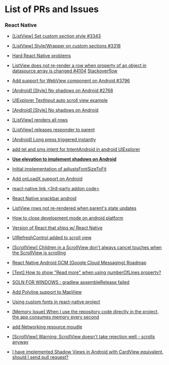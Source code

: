 # List of PRs and Issues

### React Native

- [[ListView] Set custom section style #3343](https://github.com/facebook/react-native/pull/3343)

- [[ListView] Style/Wrapper on custom sections #3318](https://github.com/facebook/react-native/issues/3318)

- [Hard React Native problems](https://github.com/brentvatne/hard-react-native-problems)

- [ListView does not re-render a row when property of an object in datasource array is changed #4104](https://github.com/facebook/react-native/issues/4104)
[Stackoverflow](http://stackoverflow.com/questions/33663461/react-native-listview-row-not-re-rendering-after-state-change/33663737#33663737)

- [Add support for WebView component on Android #3796](https://github.com/facebook/react-native/issues/3796)

- [[Android] [Style] No shadows on Android #2768](https://github.com/facebook/react-native/issues/2768)

- [UIExplorer TextInput auto scroll view example](https://github.com/facebook/react-native/issues/3309)

- [[Android] [Style] No shadows on Android ](https://github.com/facebook/react-native/issues/2768#issuecomment-157391712)

- [[ListView] renders all rows](https://github.com/facebook/react-native/issues/499)

- [[ListView] releases responder to parent](https://github.com/facebook/react-native/issues/1847)

- [[Android] Long press triggered instantly](https://github.com/facebook/react-native/issues/4088)

- [add tel and sms intent for IntentAndroid in android UIExplorer](https://github.com/facebook/react-native/pull/4250)

- **[Use elevation to implement shadows on Android](https://github.com/facebook/react-native/pull/4180)**

- [Initial implementation of adjustsFontSizeToFit](https://github.com/facebook/react-native/pull/4026)

- [Add onLoadX support on Android](https://github.com/facebook/react-native/pull/3791)

- [react-native link <3rd-party addon code>](https://github.com/facebook/react-native/commit/4e5a2bc0791a77ac67c2b564a220278bea889fcf)


- [React Native snackbar android](https://github.com/luggg/react-native-android-snackbar)

- [ListView rows not re-rendered when parent's state updates](https://github.com/facebook/react-native/issues/4255)

- [How to close development mode on android platform](https://github.com/facebook/react-native/issues/4217)

- [Version of React that ships w/ React Native](https://discuss.reactjs.org/t/version-of-react-that-ships-w-react-native/2362)

- [UIRefreshControl added to scroll view](https://github.com/facebook/react-native/commit/2faf8632d350c1ecb85f20d99eabf8d48202fc82)

- [[ScrollView] Children in a ScrollView don't always cancel touches when the ScrollView is scrolling](https://github.com/facebook/react-native/issues/3452)

- [React Native Android GCM (Google Cloud Messaging) Roadmap](https://github.com/facebook/react-native/issues/3423)

- [[Text] How to show "Read more" when using numberOfLines property?](https://github.com/facebook/react-native/issues/2496)

- [SOLN FOR WINDOWS : gradlew assembleRelease failed](https://github.com/facebook/react-native/issues/4266)

- [Add Polyline support to MapView](https://github.com/facebook/react-native/pull/4153)

- [Using custom fonts in react-native project](https://github.com/facebook/react-native/issues/1167)

- [[Memory Issue] When I use the repository code directly in the project, the app consumes memory every second](https://github.com/facebook/react-native/issues/3953)

- [add Networking resource moudle](https://github.com/facebook/react-native/pull/4420)

- [[ScrollView] Warning: ScrollView doesn't take rejection well - scrolls anyway](https://github.com/facebook/react-native/issues/1501)

- [I have implemented Shadow Views in Android with CardView equivalent, should I send pull request?](https://github.com/facebook/react-native/issues/4406)